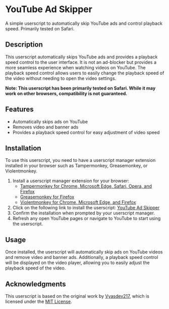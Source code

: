 # YouTube Ad Skipper

A simple userscript to automatically skip YouTube ads and control playback speed. Primarily tested on Safari.

## Description

This userscript automatically skips YouTube ads and provides a playback speed control to the user interface. It is not an ad-blocker but provides a more seamless experience when watching videos on YouTube. The playback speed control allows users to easily change the playback speed of the video without needing to open the video settings.

**Note: This userscript has been primarily tested on Safari. While it may work on other browsers, compatibility is not guaranteed.**

## Features

- Automatically skips ads on YouTube
- Removes video and banner ads
- Provides a playback speed control for easy adjustment of video speed

## Installation

To use this userscript, you need to have a userscript manager extension installed in your browser such as Tampermonkey, Greasemonkey, or Violentmonkey.

1. Install a userscript manager extension for your browser:
    - [Tampermonkey for Chrome, Microsoft Edge, Safari, Opera, and Firefox](https://www.tampermonkey.net/)
    - [Greasemonkey for Firefox](https://addons.mozilla.org/en-US/firefox/addon/greasemonkey/)
    - [Violentmonkey for Chrome, Microsoft Edge, and Firefox](https://violentmonkey.github.io/get-it/)
2. Click on the following link to install the userscript: [YouTube Ad Skipper](https://github.com/sammrai/userscripts/raw/main/youtube_ad_skipper/youtube_ad_skipper.user.js)
3. Confirm the installation when prompted by your userscript manager.
4. Refresh any open YouTube pages or navigate to YouTube to start using the userscript.

## Usage

Once installed, the userscript will automatically skip ads on YouTube videos and remove video and banner ads. Additionally, a playback speed control will be displayed on the video player, allowing you to easily adjust the playback speed of the video.

## Acknowledgments

This userscript is based on the original work by [Vyasdev217](https://github.com/Vyasdev217/userscripts), which is licensed under the [MIT License](https://opensource.org/licenses/MIT).
